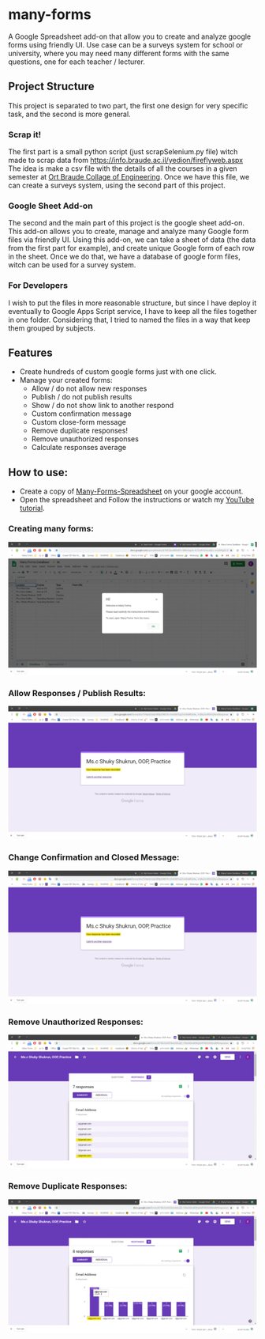 # many-forms
A Google Spreadsheet add-on that allow you to create and analyze google forms using friendly UI. Use case can be a surveys system for school or university, where you may need many different forms with the same questions, one for each teacher / lecturer.

## Project Structure
This project is separated to two part, the first one design for very specific task, and the second is more general.

### Scrap it!
The first part is a small python script (just scrapSelenium.py file) witch made to scrap data from https://info.braude.ac.il/yedion/fireflyweb.aspx
The idea is make a csv file with the details of all the courses in a given semester at [Ort Braude Collage of Engineering](https://w3.braude.ac.il).
Once we have this file, we can create a surveys system, using the second part of this project.

### Google Sheet Add-on
The second and the main part of this project is the google sheet add-on.
This add-on allows you to create, manage and analyze many Google form files via friendly UI.
Using this add-on, we can take a sheet of data (the data from the first part for example), and create unique Google form of each row in the sheet.
Once we do that, we have a database of google form files, witch can be used for a survey system.

### For Developers
I wish to put the files in more reasonable structure, but since I have deploy it eventually to Google Apps Script service, I have to keep all the files together in one folder.
Considering that, I tried to named the files in a way that keep them grouped by subjects.

## Features
* Create hundreds of custom google forms just with one click.
* Manage your created forms: 
  * Allow / do not allow new responses
  * Publish / do not publish results
  * Show / do not show link to another respond
  * Custom confirmation message
  * Custom close-form message
  * Remove duplicate responses!
  * Remove unauthorized responses
  * Calculate responses average
  
## How to use:
* Create a copy of [Many-Forms-Spreadsheet](https://docs.google.com/spreadsheets/d/16SCjkceW5H87v-M8zvSxjoA-ErT5ndUYxSzcvBjCz-o/edit?usp=sharing) on your google account. 
* Open the spreadsheet and Follow the instructions or watch my [YouTube tutorial](https://www.youtube.com/playlist?list=PLpqDEyxyeqV4mGax4bZAS0si7ZZerjOXx).

### Creating many forms:
![Creating Forms](/images/create-forms.gif)

### Allow Responses / Publish Results:
![Creating Forms](/images/form-settings.gif)

### Change Confirmation and Closed Message:
![Creating Forms](/images/change-messages.gif)

### Remove Unauthorized Responses:
![Creating Forms](/images/remove-unauthorized.gif)

### Remove Duplicate Responses:
![Creating Forms](/images/remove-duplicates.gif)